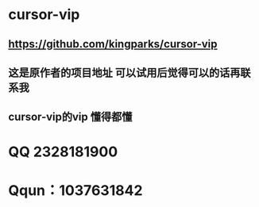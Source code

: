 # cursor-vip
## https://github.com/kingparks/cursor-vip
## 这是原作者的项目地址 可以试用后觉得可以的话再联系我
## cursor-vip的vip 懂得都懂
# QQ 2328181900
# Qqun：1037631842
